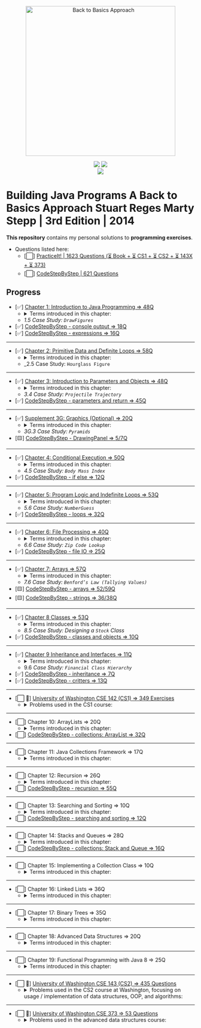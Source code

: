 <p align="center">
  <a href="https://www.amazon.com/Building-Java-Programs-Stuart-Reges/dp/0133360903">
  <img src="https://images-na.ssl-images-amazon.com/images/I/51qxMiwkkAL._SX402_BO1,204,203,200_.jpg" 
  height="400" 
  title="Back to Basics Approach" 
  alt="Back to Basics Approach"></a>
</p>
<p align="center">
<img src="https://img.shields.io/badge/In%20Progress-University of Washington CSE 142 (CS1)-blue.svg" />
  <img src="https://img.shields.io/badge/Made%20With-Java 8-purple.svg" /> <br>
  <img src="https://img.shields.io/badge/Supplmented%20With-PracticeIt! and CodeStepByStep-brown.svg" />
</p>

# Building Java Programs A Back to Basics Approach Stuart Reges Marty Stepp | 3rd Edition | 2014

**This repository** contains my personal solutions to **programming exercises**.

- Questions listed here:
  - [⬜] [PracticeIt! | 1623 Questions (⏳ Book + ⏳ CS1 + ⏳ CS2 + ⏳ 143X + ⏳ 373)](https://practiceit.cs.washington.edu/problem/list)
  - [⬜] [CodeStepByStep | 621 Questions](https://www.codestepbystep.com/problem/list/java)

## Progress

- [✅] [Chapter 1: Introduction to Java Programming => 48Q](https://bit.ly/3mfBMjO)
  - <details>
      <summary>Terms introduced in this chapter:</summary>
      <ul>
      <li>Basic Computing Concepts</li>
      <li>Program Errors</li>
      <li>Procedural Decomposition</li>
      </ul>
    </details>
  - _1.5 Case Study: `DrawFigures`_
- [✅] [CodeStepByStep - console output => 18Q](https://bit.ly/3kvcqit)
- [✅] [CodeStepByStep - expressions => 16Q](https://bit.ly/3byVRxJ)

---

- [✅] [Chapter 2: Primitive Data and Definite Loops => 58Q](https://bit.ly/3o9IloY)
  - <details>
      <summary>Terms introduced in this chapter:</summary>
      <ul>
      <li>Date Type</li>
      <li>Expression</li>
      <li>Literal</li>
      <li>Operator</li>
      <li>Operand</li>
      <li>Scientific Notation(<code>1e10</code>)</li>
      <li><code>x % y = x - (x / y) * y</code></li>
      <li>Declaration</li>
      <li><code>String</code> Concatenation</li>
      <li>The <code>for</code> Loop</li>
      <li>Scope</li>
      <li>Local Variable</li>
      <li>Localizing</li>
      <li>Pseudocode</li>
      <li>Class Constants</li>
      </ul>
    </details>
  - _2.5 Case Study: `Hourglass Figure`

---

- [✅] [Chapter 3: Introduction to Parameters and Objects => 48Q](https://bit.ly/3ljfbC1)
  - <details>
      <summary>Terms introduced in this chapter:</summary>
      <ul>
      <li>formal and actual parameters</li>
      <li>method signature and overloading</li>
      <li><code>Math</code> class</li>
      <li><code>static</code> methods <code>className.method</code></li>
      <li><code>String</code> class</li>
      <li><code>Immutable</code> Object</li>
      <li><code>Constructor</code></li>
      <li><code>class_object.method</code></li>
      </ul>
    </details>
  - _3.4 Case Study: `Projectile Trajectory`_
- [✅] [CodeStepByStep - parameters and return => 45Q](https://bit.ly/3bYxoSV)

---

- [✅] [Supplement 3G: Graphics (Optional) => 20Q](https://bit.ly/3nhUvvV)
  - <details>
      <summary>Terms introduced in this chapter:</summary>
      <ul>
      <li><code>DrawingPanel</code></li>
      <li>Drawing Lines and Shapes</li>
      <li><code>Colors</code></li>
      <li>Drawing with Loops</li>
      </ul>
    </details>
  - _3G.3 Case Study: `Pyramids`_
- [🟨] [CodeStepByStep - DrawingPanel => 5/7Q](https://bit.ly/31A95G9)

---

- [✅] [Chapter 4: Conditional Execution => 50Q](https://bit.ly/2INCjeQ)
  - <details>
      <summary>Terms introduced in this chapter:</summary>
      <ul>
      <li>Relational Operators</li>
      <li>Object Equality (<code>equals</code>, <code>hash</code>, <code>Object</code>)</li>
      <li>Factoring <code>if/else</code> Statements</li>
      <li>Cumulative Algorithms (sum, min/max)</li>
      <li>Round-off Errors</li>
      <li><code>char</code> Type</li>
      <li><code>printf</code> (use it to round doubles)</li>
      <li>Throwing <code>Exceptions</code></li>
      <li>Reasoning about Paths</li>
      <li>Design Heuristics</li>
      </ul>
    </details>
  - _4.5 Case Study: `Body Mass Index`_
- [✅] [CodeStepByStep - if else => 12Q](https://bit.ly/3rhDDHQ)

---

- [✅] [Chapter 5: Program Logic and Indefinite Loops => 53Q](https://bit.ly/3sAC0WS)
  - <details>
      <summary>Terms introduced in this chapter:</summary>
      <ul>
      <li><code>while</code> Loop (Priming a Loop, “dummy” value)</li>
      <li>random numbers (<code>Math.random()</code>, <code>Random</code> class)</li>
      <li>Simulations</li>
      <li><code>do/while</code></li>
      <li>Sentinel Loops</li>
      <li>Fencepost<ul>
      <li>Fencepost with <code>if</code></li>
      </ul>
      </li>
      <li><code>boolean</code> type</li>
      <li>Logical Operators<ul>
      <li>Short-Circuited Evaluation</li>
      <li>boolean Variables and Flags</li>
      </ul>
      </li>
      <li><code>Scanner</code> Lookahead (<code>hasNext...()</code>)</li>
      <li>Handling User Errors</li>
      <li><code>Assertions</code></li>
      </ul>
    </details>
  - _5.6 Case Study: `NumberGuess`_
- [✅] [CodeStepByStep - loops => 32Q](https://bit.ly/3bEpOxN)

---

- [✅] [Chapter 6: File Processing => 40Q](https://bit.ly/38KFDS2)
  - <details>
      <summary>Terms introduced in this chapter:</summary>
      <ul>
      <li>Files and <code>File</code> Objects</li>
      <li>Reading a File with a <code>Scanner</code><ul>
      <li><code>Checked</code> Exception</li>
      </ul>
      </li>
      <li>Token-Based Processing <code>hasNext...()</code></li>
      <li>Structure of Files and Consuming Input</li>
      <li>Scanner Parameters</li>
      <li><code>Paths</code> and <code>Directories</code></li>
      <li>Complex Input Files</li>
      <li>String Scanners and Line/Token Combinations<ul>
      <li><code>Scanner(File f)</code>, <code>Scanner(String s)</code></li>
      </ul>
      </li>
      <li>Complex Input Files</li>
      <li>Output Files with <code>PrintStream</code><ul>
      <li>Guaranteeing That Files Can Be Read<ul>
      <li><code>canRead()</code></li>
      <li><code>exists()</code></li>
      </ul>
      </li>
      </ul>
      </li>
      </ul>
    </details>
  - _6.6 Case Study: `Zip Code Lookup`_
- [✅] [CodeStepByStep - file IO => 25Q](https://bit.ly/2PN2HZk)

---

- [✅] [Chapter 7: Arrays => 57Q](https://bit.ly/35MZezd)
  - <details>
    <summary>Terms introduced in this chapter:</summary>
      <ul>
      <li>7.1 Array Basics<ul>
      <li>Constructing and Traversing an Array</li>
      <li>Accessing an Array</li>
      <li>Random Access</li>
      <li><em>Buffer overflow</em></li>
      <li><code>Arrays</code> and Methods (alter the contents of arrays)</li>
      <li>The <code>For-Each</code> Loop</li>
      <li>Initializing Arrays</li>
      <li>The <code>Arrays</code> Class</li>
      <li>Value and Reference semantics</li>
      </ul>
      </li>
      <li>7.2 Array-Traversal Algorithms<ul>
      <li>Printing an Array</li>
      <li>Searching and Replacing</li>
      <li>Testing for Equality</li>
      <li>Reversing an Array</li>
      <li>String Traversal Algorithms</li>
      <li>Functional Approach</li>
      </ul>
      </li>
      <li>7.4 Advanced Array Techniques<ul>
      <li>Shifting Values in an Array</li>
      <li>Arrays of <code>Objects</code></li>
      <li>Command-Line Arguments i.e. <code>main(String[] args)</code></li>
      <li>Nested Loop Algorithms</li>
      </ul>
      </li>
      <li>7.5 Multidimensional Arrays<ul>
      <li>Rectangular Two-Dimensional Arrays (Matrix)</li>
      <li>Jagged Arrays</li>
      <li>Arrays of Pixels</li>
      </ul>
      </li>
      </ul>
    </details>
  - _7.6 Case Study: `Benford’s Law (Tallying Values)`_
- [🟨] [CodeStepByStep - arrays => 52/59Q](https://bit.ly/2Pj4lSO)
- [🟨] [CodeStepByStep - strings => 36/38Q](https://bit.ly/3cHnwhT)

---

- [✅] [Chapter 8 Classes => 53Q](https://bit.ly/3m9wffM)
  - <details>
    <summary>Terms introduced in this chapter:</summary>
      <ul>
      <li>8.1 Object-Oriented Programming<ul>
      <li>Classes and Objects</li>
      <li><code>Point</code> Objects</li>
      </ul>
      </li>
      <li>8.2 Object State and Behavior<ul>
      <li>Object State: <code>Fields</code></li>
      <li>Object Behavior: <code>Methods</code></li>
      <li>The Implicit Parameter</li>
      <li><code>Mutators</code> and <code>Accessors</code></li>
      <li>The <code>toString</code> Method</li>
      </ul>
      </li>
      <li>8.3 Object Initialization<ul>
      <li>Constructors</li>
      <li>The Keyword <code>this</code></li>
      <li>Multiple Constructors</li>
      </ul>
      </li>
      <li>8.4 Encapsulation<ul>
      <li><code>Private</code> Fields</li>
      <li><code>Class Invariants</code></li>
      <li>Changing Internal Implementations</li>
      </ul>
      </li>
      </ul>
    </details>  
  - _8.5 Case Study: Designing a `Stock` Class_
- [✅] [CodeStepByStep - classes and objects => 10Q](https://bit.ly/39AGuF3)

---

- [✅] [Chapter 9 Inheritance and Interfaces => 11Q](https://bit.ly/3dtlmBw)
  - <details>
      <summary>Terms introduced in this chapter:</summary>
      <ul>
      <li>9.1 Inheritance Basics<ul>
      <li>Non-programming Hierarchies</li>
      <li><strong><em>Extending</em></strong> a Class</li>
      <li><strong><em>Overriding</em></strong> Methods</li>
      </ul>
      </li>
      <li>9.2 Interacting with the Superclass<ul>
      <li>Calling Overridden Methods</li>
      <li>Accessing Inherited Fields</li>
      <li>Calling a Superclass’s Constructor</li>
      <li><code>DividendStock</code> Behavior</li>
      <li>The <code>Object</code> Class</li>
      <li>The <code>equals</code> Method</li>
      <li>The <code>instanceof</code> Keyword</li>
      </ul>
      </li>
      <li>9.3 <strong><em>Polymorphism</em></strong><ul>
      <li>Polymorphism Mechanics</li>
      <li>Interpreting Inheritance Code</li>
      <li>Interpreting Complex Calls</li>
      </ul>
      </li>
      <li>9.4 Inheritance and Design<ul>
      <li>A Misuse of Inheritance</li>
      <li><code>Is-a</code> Versus <code>Has-a</code> Relationships</li>
      <li><code>Graphics2D</code></li>
      </ul>
      </li>
      <li>9.5 <code>Interfaces</code><ul>
      <li>An Interface for Shapes</li>
      <li>Implementing an Interface</li>
      <li>Benefits of Interfaces</li>
      </ul>
      </li>
      <li>9.6 Case Study: <code>Financial</code> Class Hierarchy<ul>
      <li>Designing the Classes</li>
      <li>Redundant Implementation</li>
      <li><strong><em>Abstract Classes</em></strong></li>
      </ul>
      </li>
      </ul>
      </details>  
  - 9.6 _Case Study: `Financial Class Hierarchy`_
- [✅] [CodeStepByStep - inheritance => 7Q](https://bit.ly/3fyYVh4)
- [✅] [CodeStepByStep - critters => 13Q](https://bit.ly/2QRT8c1)

---

- [⬜ 💪] [University of Washington CSE 142 (CS1) => 349 Exercises](https://bit.ly/3sdzAMi)
  - <details>
      <summary>Problems used in the CS1 course:</summary>
      <ul>
        <li>✅ CS1 Sections(69)<ul>
        <li>✅ Section 1 (printing, methods)(5/5)</li>
        <li>✅ Section 2 (expressions, for loops, constants)(8/8)</li>
        <li>✅ Section 3 (parameters, graphics)(7/7)</li>
        <li>✅ Section 4 (ifelse, return, Scanner)(6/6)</li>
        <li>✅ Section 5 (while, Random, boolean)(8/8)</li>
        <li>✅ Section 5.5 (Midterm practice)(8/8)</li>
        <li>✅ Section 6 (file processing)(5/5)</li>
        <li>✅ Section 7 (arrays)(11/11)</li>
        <li>✅ Section 8 (classes and objects)(2/2)</li>
        <li>✅ Section 9 (Final practice)(9/9)</li>
        </ul>
        </li>
        <li>✅ CS1 Labs(59)<ul>
        <li>✅ Lab 1 (Java basics, static methods)(3/3)</li>
        <li>✅ Lab 2 (expressions, for loops)(4/4)</li>
        <li>✅ Lab 3 (parameters, Graphics)(8/8)</li>
        <li>✅ Lab 4 (ifelse, Scanner, and return)(7/7)</li>
        <li>✅ Lab 5 (while loops, random numbers)(8/8)</li>
        <li>✅ Lab 7 (arrays)(13/13)</li>
        <li>✅ Lab 8 (classes and objects)(11/11)</li>
        <li>✅ Lab 9 (inheritance and critters)(5/5)</li>
        </ul>
        </li>
        <li>CS1 Exams(221)<ul>
        <li>✅ CS1 Midterm Exams(107)<ul>
        <li>✅ Practice Midterm 1 (06au)(8/8)</li>
        <li>✅ Practice Midterm 2 (07au)(8/8)</li>
        <li>✅ Practice Midterm 3 (07wi)(4/4)</li>
        <li>✅ Practice Midterm 4 (08su)(8/8)</li>
        <li>✅ Practice Midterm 5 (08wi)(8/8)</li>
        <li>✅ Practice Midterm 6 (08au)(7/7)</li>
        <li>✅ Practice Midterm 7 (09wi)(8/8)</li>
        <li>✅ Practice Midterm 8 (09sp)(8/8)</li>
        <li>✅ Practice Midterm 9 (09su)(8/8)</li>
        <li>✅ Practice Midterm 10 (09au)(7/7)</li>
        <li>✅ Practice Midterm 11 (10sp)(7/7)</li>
        <li>✅ Practice Midterm 12 (10su)(8/8)</li>
        <li>✅ Practice Midterm 13 (10au)(8/8)</li>
        <li>✅ Practice Midterm 14 (09wi)(8/8)</li>
        <li>✅ Practice Midterm misc</li>
        </ul>
        </li>
        <li>CS1 Final Exams(114)<ul>
        <li>⬜ Practice Final 1 (05sp)(10)</li>
        <li>⬜ Practice Final 2 (05wi)(10)</li>
        <li>⬜ Practice Final 3 (07au)(9)</li>
        <li>⬜ Practice Final 4 (08wi)(9)</li>
        <li>⬜ Practice Final 5 (06au)(9)</li>
        <li>⬜ Practice Final 6 (08su)(9)</li>
        <li>⬜ Practice Final 7 (08au)(9)</li>
        <li>⬜ Practice Final 8 (09su)(7)</li>
        <li>⬜ Practice Final 9 (09au)(9)</li>
        <li>⬜ Practice Final 10 (10sp)(8)</li>
        <li>⬜ Practice Final 11 (10su)(8)</li>
        <li>⬜ Practice Final 12 (10au)(8)</li>
        <li>⬜ Practice Final 13 (11au)</li>
        </ul>
        </li>
        </ul>
        </li>
      </ul>
    </details>

---

- [⬜] Chapter 10: ArrayLists => 20Q
  - <details>
      <summary>Terms introduced in this chapter:</summary>
    </details>  
- [⬜] [CodeStepByStep - collections: ArrayList => 32Q](#)

---

- [⬜] Chapter 11: Java Collections Framework => 17Q
  - <details>
      <summary>Terms introduced in this chapter:</summary>
    </details>  

---

- [⬜] Chapter 12: Recursion => 26Q
  - <details>
      <summary>Terms introduced in this chapter:</summary>
    </details>  
- [⬜] [CodeStepByStep - recursion => 55Q](#)

---

- [⬜] Chapter 13: Searching and Sorting => 10Q
  - <details>
      <summary>Terms introduced in this chapter:</summary>
    </details>
- [⬜] [CodeStepByStep - searching and sorting => 12Q](#)

---

- [⬜] Chapter 14: Stacks and Queues => 28Q
  - <details>
      <summary>Terms introduced in this chapter:</summary>
    </details>  
- [⬜] [CodeStepByStep - collections: Stack and Queue => 16Q](#)

---

- [⬜] Chapter 15: Implementing a Collection Class => 10Q
  - <details>
      <summary>Terms introduced in this chapter:</summary>
    </details>

---

- [⬜] Chapter 16: Linked Lists => 36Q
  - <details>
      <summary>Terms introduced in this chapter:</summary>
    </details>  

---

- [⬜] Chapter 17: Binary Trees => 35Q
  - <details>
      <summary>Terms introduced in this chapter:</summary>
    </details>  

---

- [⬜] Chapter 18: Advanced Data Structures => 20Q
  - <details>
      <summary>Terms introduced in this chapter:</summary>
    </details>  

---

- [⬜] Chapter 19: Functional Programming with Java 8 => 25Q
  - <details>
      <summary>Terms introduced in this chapter:</summary>
    </details>

---

- [⬜ 💪] [University of Washington CSE 143 (CS2) => 435 Questions]()
  - <details>
      <summary>Problems used in the CS2 course at Washington, focusing on  
    usage / implementation of data structures, OOP, and algorithms:</summary>
      <ul>
          <li>CS2 Sections(173)</li>
          <li>CS2 Exams(262)</li>
      </ul>
    </details>

---

- [⬜ 💪] [University of Washington CSE 373 => 53 Questions]()
  - <details>
      <summary>Problems used in the advanced data structures course:</summary>
      <ul>
          <li>CSE 373 Sections(44)</li>
          <li>CSE 373 Midterm Exams(4)</li>
          <li>CSE 373 Final Exams(5)</li>
      </ul>
    </details>